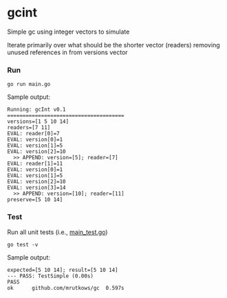 # gcint

Simple gc using integer vectors to simulate

Iterate primarily over what should be the shorter vector (readers) removing unused references in from versions vector

### Run 

```shell
go run main.go
```

Sample output:
```shell
Running: gcInt v0.1
======================================
versions=[1 5 10 14]
readers=[7 11]
EVAL: reader[0]=7
EVAL: version[0]=1
EVAL: version[1]=5
EVAL: version[2]=10
  >> APPEND: version=[5]; reader=[7]
EVAL: reader[1]=11
EVAL: version[0]=1
EVAL: version[1]=5
EVAL: version[2]=10
EVAL: version[3]=14
  >> APPEND: version=[10]; reader=[11]
preserve=[5 10 14]
```


### Test

Run all unit tests (i.e., [main_test.go](./main_test.go))

```
go test -v
```

Sample output:
```shell
expected=[5 10 14]; result=[5 10 14]
--- PASS: TestSimple (0.00s)
PASS
ok  	github.com/mrutkows/gc	0.597s

```
